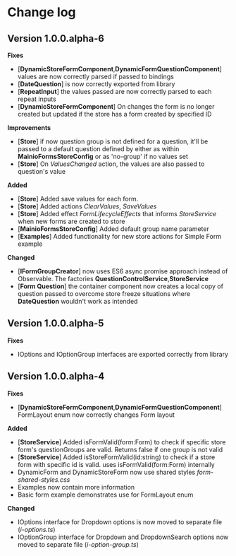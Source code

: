 # Change log

## Version 1.0.0.alpha-6

**Fixes**

- [**DynamicStoreFormComponent**,**DynamicFormQuestionComponent**] values are now correctly parsed if passed to bindings
- [**DateQuestion**] is now correctly exported from library
- [**RepeatInput**] the values passed are now correctly parsed to each repeat inputs
- [**DynamicStoreFormComponent**] On changes the form is no longer created but updated if the store has a form created by specified ID

**Improvements**

- [**Store**] if now question group is not defined for a question, it'll be passed to a default question defined by either as within **MainioFormsStoreConfig** or as 'no-group' if no values set
- [**Store**] On _ValuesChanged_ action, the values are also passed to question's value

**Added**

- [**Store**] Added save values for each form.
- [**Store**] Added actions _ClearValues_, _SaveValues_
- [**Store**] Added effect _FormLifecycleEffects_ that informs _StoreService_ when new forms are created to store
- [**MainioFormsStoreConfig**] Added default group name parameter
- [**Examples**] Added functionality for new store actions for Simple Form example

**Changed**

- [**IFormGroupCreator**] now uses ES6 async promise approach instead of Observable. The factories **QuestionControlService**,**StoreService**
- [**Form Question**] the container component now creates a local copy of question passed to overcome store freeze situations where **DateQuestion** wouldn't work as intended

## Version 1.0.0.alpha-5

**Fixes**

- IOptions and IOptionGroup interfaces are exported correctly from library

## Version 1.0.0.alpha-4

**Fixes**

- [**DynamicStoreFormComponent**,**DynamicFormQuestionComponent**] FormLayout enum now correctly changes Form layout

**Added**

- [**StoreService**] Added isFormValid(form:Form) to check if specific store form's questionGroups are valid. Returns false if one group is not valid
- [**StoreService**] Added isStoreFormValid(id:string) to check if a store form with specific id is valid. uses isFormValid(form:Form) internally
- DynamicForm and DynamicStoreForm now use shared styles _form-shared-styles.css_
- Examples now contain more information
- Basic form example demonstrates use for FormLayout enum

**Changed**

- IOptions interface for Dropdown options is now moved to separate file (_i-options.ts_)
- IOptionGroup interface for Dropdown and DropdownSearch options now moved to separate file (_i-option-group.ts_)
